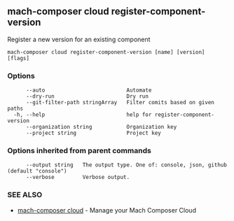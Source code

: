 ## mach-composer cloud register-component-version

Register a new version for an existing component

```
mach-composer cloud register-component-version [name] [version] [flags]
```

### Options

```
      --auto                          Automate
      --dry-run                       Dry run
      --git-filter-path stringArray   Filter comits based on given paths
  -h, --help                          help for register-component-version
      --organization string           Organization key
      --project string                Project key
```

### Options inherited from parent commands

```
      --output string   The output type. One of: console, json, github (default "console")
      --verbose         Verbose output.
```

### SEE ALSO

* [mach-composer cloud](mach-composer_cloud.md)	 - Manage your Mach Composer Cloud

